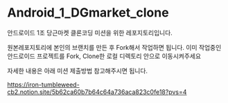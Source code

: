 # Android_1_DGmarket_clone
안드로이드 1조 당근마켓 클론코딩 미션을 위한 레포지토리입니다.  

원본레포지토리에 본인의 브랜치를 만든 후 Fork해서 작업하면 됩니다.
이미 작업중인 안드로이드 프로젝트를 Fork, Clone한 로컬 디렉토리 안으로 이동시켜주세요

자세한 내용은 아래 미션 제출방법 참고해주시면 됩니다.  

https://iron-tumbleweed-cb2.notion.site/5b62ca60b7b64c64a736aca823c0fe18?pvs=4
